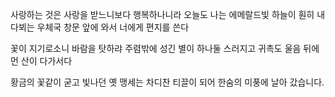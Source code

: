 사랑하는 것은 사랑을 받느니보다 행복하나니라
오늘도 나는 에메랄드빛 하늘이 훤히 내다뵈는 
우체국 창문 앞에 와서 너에게 편지를 쓴다

꽃이 지기로소니 바람을 탓하랴
주렴밖에 성긴 별이 하나둘 스러지고
귀촉도 울음 뒤에 먼 산이 다가서다

황금의 꽃같이 굳고 빛나던 옛 맹세는 
차디찬 티끌이 되어 
한숨의 미풍에 날아 갔습니다.
